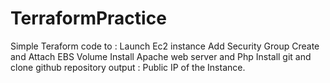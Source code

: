# TerraformPractice

Simple Teraform code to :
  Launch Ec2 instance
  Add Security Group
  Create and Attach EBS Volume
  Install Apache web server and Php
  Install git and clone github repository
  output : Public IP of the Instance.
  
